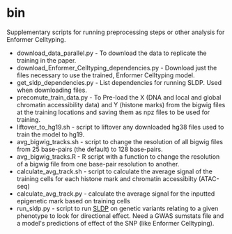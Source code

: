 # bin

Supplementary scripts for running preprocessing steps or other analysis
for Enformer Celltyping.

* download_data_parallel.py - To download the data to replicate the training
  in the paper.
* download_Enformer_Celltyping_dependencies.py - Download just the files necessary
  to use the trained, Enformer Celltyping model.
* get_sldp_dependencies.py - List dependencies for running SLDP. Used when 
  downloading files.
* precomute_train_data.py - To Pre-load the X (DNA and local and global chromatin
  accessibility data) and Y (histone marks) from the bigwig files at the training
  locations and saving them as npz files to be used for training.
* liftover_to_hg19.sh - script to liftover any downloaded hg38 files used to train 
  the model to hg19.
* avg_bigwig_tracks.sh - script to change the resolution of all bigwig files from 25
  base-pairs (the default) to 128 base-pairs.
* avg_bigwig_tracks.R - R script with a function to change the resolution of a bigwig 
  file from one base-pair resolution to another.
* calculate_avg_track.sh - script to calculate the average signal of the training cells
  for each histone mark and chromatin accessibilty (ATAC-seq)
* calculate_avg_track.py - calculate the average signal for the inputted epigenetic mark
  based on training cells
* run_sldp.py - script to run [SLDP](https://www.ncbi.nlm.nih.gov/pmc/articles/PMC6202062/)
  on genetic variants relating to a given phenotype to look for directional effect. Need a
  GWAS sumstats file and a model's predictions of effect of the SNP (like Enformer Celltyping).
